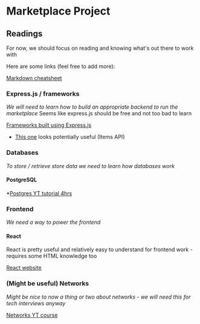 # Marketplace Project #

## Readings ##

For now, we should focus on reading and knowing what's out there to work with

Here are some links (feel free to add more):

[Markdown cheatsheet](https://github.com/tchapi/markdown-cheatsheet)


### Express.js / frameworks ##
*We will need to learn how to build an appropriate backend to run the marketplace*
Seems like express.js should be free and not too bad to learn

[Frameworks built using Express.js](https://expressjs.com/en/resources/frameworks.html)
  * [This one](https://itemsapi.com/) looks potentially useful (Items API)
 

### Databases ###
*To store / retrieve store data we need to learn how databases work*

#### PostgreSQL ####
  *[Postgres YT tutorial 4hrs](https://www.youtube.com/watch?v=qw--VYLpxG4&ab_channel=freeCodeCamp.org)
  

### Frontend ###
*We need a way to power the frontend*

#### React ####
React is pretty useful and relatively easy to understand for frontend work - requires some HTML knowledge too

[React website](https://react.dev/)


### (Might be useful) Networks ###
*Might be nice to now a thing or two about networks - we will need this for tech interviews anyway*

[Networks YT course](https://www.youtube.com/watch?v=qiQR5rTSshw&ab_channel=freeCodeCamp.org)




